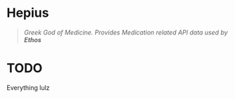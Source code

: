 # Hepius 
> _Greek God of Medicine. Provides Medication related API data used by **Ethos**_

# TODO

Everything lulz
